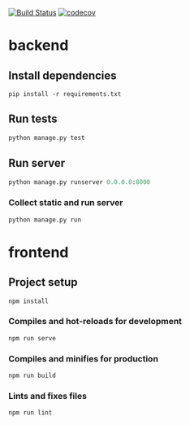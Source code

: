 [![Build Status](https://travis-ci.com/colyk/geo.svg?branch=master)](https://travis-ci.com/colyk/geo)
[![codecov](https://codecov.io/gh/colyk/geo/branch/master/graph/badge.svg)](https://codecov.io/gh/colyk/geo)

# backend
## Install dependencies
```
pip install -r requirements.txt
```
## Run tests
```python
python manage.py test
```

## Run server
```python
python manage.py runserver 0.0.0.0:8000
```

### Collect static and run server
```python
python manage.py run
```

# frontend

## Project setup
```
npm install
```

### Compiles and hot-reloads for development
```
npm run serve
```

### Compiles and minifies for production
```
npm run build
```

### Lints and fixes files
```
npm run lint
```
